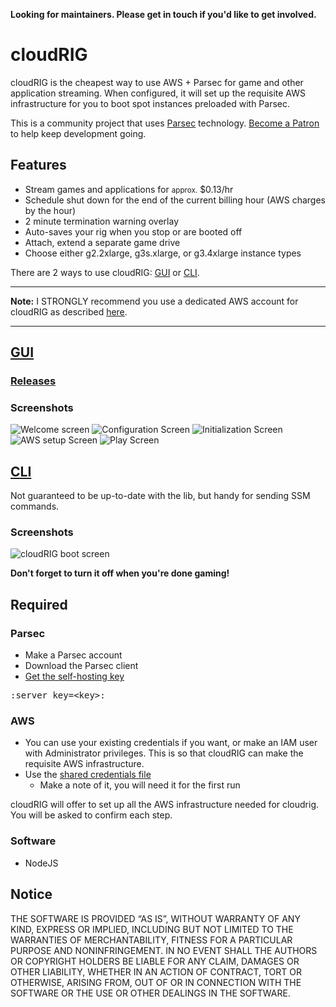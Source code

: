 **Looking for maintainers. Please get in touch if you'd like to get involved.**

# cloudRIG

cloudRIG is the cheapest way to use AWS + Parsec for game and other application streaming. When configured, it will set up the requisite AWS infrastructure for you to boot spot instances preloaded with Parsec.

This is a community project that uses [Parsec](https://parsecgaming.com/) technology. <a href="https://www.patreon.com/bePatron?u=6484976" data-patreon-widget-type="become-patron-button">Become a Patron</a> to help keep development going.

## Features

* Stream games and applications for <small>approx.</small> $0.13/hr
* Schedule shut down for the end of the current billing hour (AWS charges by the hour)
* 2 minute termination warning overlay
* Auto-saves your rig when you stop or are booted off
* Attach, extend a separate game drive
* Choose either g2.2xlarge, g3s.xlarge, or g3.4xlarge instance types

There are 2 ways to use cloudRIG: [GUI](#gui) or [CLI](#cli).

---

**Note:** I STRONGLY recommend you use a dedicated AWS account for cloudRIG as described [here](https://github.com/williamparry/cloudRIG/wiki/AWS-Testing#setting-up-a-test-account).

---

## [GUI](https://github.com/williamparry/cloudRIG/tree/master/gui)

### [Releases](https://github.com/williamparry/cloudRIG/releases)

### Screenshots

![Welcome screen](https://user-images.githubusercontent.com/348091/42406162-814bc76a-81e5-11e8-800d-84fb5e84a413.png)
![Configuration Screen](https://user-images.githubusercontent.com/348091/42406163-817fb4d0-81e5-11e8-979f-1918732aca61.png)
![Initialization Screen](https://user-images.githubusercontent.com/348091/42406160-80e67fea-81e5-11e8-9c81-31cb07548666.png)
![AWS setup Screen](https://user-images.githubusercontent.com/348091/42418364-18d057c0-82e2-11e8-9877-c58a3120c0dd.png)
![Play Screen](https://user-images.githubusercontent.com/348091/42418357-ef8cd33e-82e1-11e8-838c-087e5422c0d5.png)

## [CLI](https://github.com/williamparry/cloudRIG/tree/master/cli)

Not guaranteed to be up-to-date with the lib, but handy for sending SSM commands.

### Screenshots

![cloudRIG boot screen](https://user-images.githubusercontent.com/348091/31599523-1df1ff3e-b253-11e7-9afc-22b37d4cec04.png)

**Don't forget to turn it off when you're done gaming!**

## Required

### Parsec

* Make a Parsec account
* Download the Parsec client
* [Get the self-hosting key](https://parsecgaming.com/server-key)

<pre>:server_key=&lt;key&gt;:</pre>

### AWS

* You can use your existing credentials if you want, or make an IAM user with Administrator privileges. This is so that cloudRIG can make the requisite AWS infrastructure.
* Use the [shared credentials file](http://docs.aws.amazon.com/sdk-for-javascript/v2/developer-guide/loading-node-credentials-shared.html)
    * Make a note of it, you will need it for the first run

cloudRIG will offer to set up all the AWS infrastructure needed for cloudrig. You will be asked to confirm each step.

### Software

* NodeJS

## Notice

THE SOFTWARE IS PROVIDED “AS IS”, WITHOUT WARRANTY OF ANY KIND, EXPRESS OR IMPLIED, INCLUDING BUT NOT LIMITED TO THE WARRANTIES OF MERCHANTABILITY, FITNESS FOR A PARTICULAR PURPOSE AND NONINFRINGEMENT. IN NO EVENT SHALL THE AUTHORS OR COPYRIGHT HOLDERS BE LIABLE FOR ANY CLAIM, DAMAGES OR OTHER LIABILITY, WHETHER IN AN ACTION OF CONTRACT, TORT OR OTHERWISE, ARISING FROM, OUT OF OR IN CONNECTION WITH THE SOFTWARE OR THE USE OR OTHER DEALINGS IN THE SOFTWARE.
